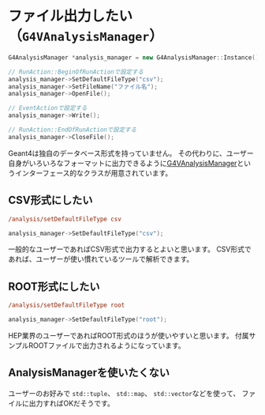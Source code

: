 # ファイル出力したい（``G4VAnalysisManager``）

```cpp
G4AnalysisManager *analysis_manager = new G4AnalysisManager::Instance();

// RunAction::BeginOfRunActionで設定する
analysis_manager->SetDefaultFileType("csv");
analysis_manager->SetFileName("ファイル名");
analysis_manager->OpenFile();

// EventActionで設定する
analysis_manager->Write();

// RunAction::EndOfRunActionで設定する
analysis_manager->CloseFile();
```

Geant4は独自のデータベース形式を持っていません。
その代わりに、ユーザー自身がいろいろなフォーマットに出力できるように[G4VAnalysisManager](https://geant4.kek.jp/Reference/11.2.0/classG4VAnalysisManager.html)というインターフェース的なクラスが用意されています。

## CSV形式にしたい

```cfg
/analysis/setDefaultFileType csv
```

```cpp
analysis_manager->SetDefaultFileType("csv");
```

一般的なユーザーであればCSV形式で出力するとよいと思います。
CSV形式であれば、ユーザーが使い慣れているツールで解析できます。

## ROOT形式にしたい

```cfg
/analysis/setDefaultFileType root
```

```cpp
analysis_manager->SetDefaultFileType("root");
```

HEP業界のユーザーであればROOT形式のほうが使いやすいと思います。
付属サンプルROOTファイルで出力されるようになっています。

## AnalysisManagerを使いたくない

ユーザーのお好みで
``std::tuple``、
``std::map``、
``std::vector``などを使って、
ファイルに出力すればOKだそうです。
